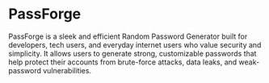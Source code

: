 # PassForge
PassForge is a sleek and efficient Random Password Generator built for developers, tech users, and everyday internet users who value security and simplicity. It allows users to generate strong, customizable passwords that help protect their accounts from brute-force attacks, data leaks, and weak-password vulnerabilities.
